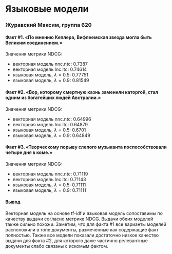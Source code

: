 # Языковые модели

### Журавский Максим, группа 620

#### Факт #1. «По мнению Кеплера, Вифлеемская звезда могла быть Великим соединением.»

Значения метрики NDCG:
- векторная модель nnc.ntc: 0.7387
- векторная модель lnc.ltc: 0.74614
- языковая модель, $\lambda = 0.5$: 0.77751
- языковая модель, $\lambda = 0.9$: 0.81549

#### Факт #2. «Вор, которому смертную казнь заменили каторгой, стал одним из богатейших людей Австралии.»

Значения метрики NDCG:
- векторная модель nnc.ntc: 0.64996
- векторная модель lnc.ltc: 0.64879
- языковая модель, $\lambda = 0.5$: 0.6701
- языковая модель, $\lambda = 0.9$: 0.64849

#### Факт #3. «Творческому порыву слепого музыканта поспособствовали четыре дня в коме.»

Значения метрики NDCG:
- векторная модель nnc.ntc: 0.71119
- векторная модель lnc.ltc: 0.71143
- языковая модель, $\lambda = 0.5$: 0.71111
- языковая модель, $\lambda = 0.9$: 0.71111

#### Вывод

Векторная модель на основе tf-idf и языковая модель сопоставимы по качеству выдачи согласно метрике NDCG. Выдачи обеих моделей также сильно похожи. Заметим, что для факта #1 все варианты моделей расположили в топе документы, размеченные как содержащие факт полностью. Также все модели показали достаточно низкое качество выдачи для факта #2, для которого даже частично релевантные документы слабо связаны с искомым фактом.
